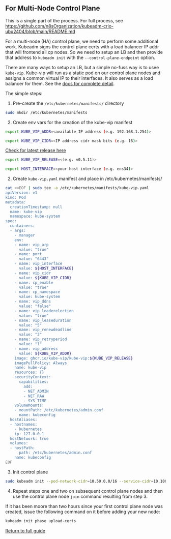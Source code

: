 ## For Multi-Node Control Plane

This is a single part of the process. For full process, see https://github.com/n8sOrganization/kubeadm-crio-ubu2404/blob/main/README.md

For a multi-node (HA) control plane, we need to perform some additional work. Kubeadm signs the control plane certs with a load balancer IP addr that will frontend all cp nodes. So we need to setup an LB and then provide that address to `kubeadm init` with the `--control-plane-endpoint` option.

There are many ways to setup an LB, but a simple no-fuss way is to usee `kube-vip`. Kube-vip will run as a static pod on our control plane nodes and assigns a common virtual IP to their interfaces. It also serves as a load balancer for them. See the [docs for complete detail](https://github.com/kube-vip/kube-vip).

The simple steps:

1. Pre-create the `/etc/kubernetes/manifests/` directory

```bash
sudo mkdir /etc/kubernetes/manifests
```

2. Create env vars for the creation of the kube-vip manifest

```bash
export KUBE_VIP_ADDR=<available IP address (e.g. 192.168.1.254)>
```

```bash
export KUBE_VIP_CIDR=<IP address cidr mask bits (e.g. 16)>
```

[Check for latest release here](https://github.com/kube-vip/kube-vip/releases)
```bash
export KUBE_VIP_RELEASE=<(e.g. v0.5.11)>
```

```bash
export HOST_INTERFACE=<your host interface (e.g. ens34)>
```

2. Create `kube-vip.yaml` manifest and place in /etc/kubernetes/manifests/

```bash
cat <<EOF | sudo tee -a /etc/kubernetes/manifests/kube-vip.yaml
apiVersion: v1
kind: Pod
metadata:
  creationTimestamp: null
  name: kube-vip
  namespace: kube-system
spec:
  containers:
  - args:
    - manager
    env:
    - name: vip_arp
      value: "true"
    - name: port
      value: "6443"
    - name: vip_interface
      value: ${HOST_INTERFACE}
    - name: vip_cidr
      value: ${KUBE_VIP_CIDR}
    - name: cp_enable
      value: "true"
    - name: cp_namespace
      value: kube-system
    - name: vip_ddns
      value: "false"
    - name: vip_leaderelection
      value: "true"
    - name: vip_leaseduration
      value: "5"
    - name: vip_renewdeadline
      value: "3"
    - name: vip_retryperiod
      value: "1"
    - name: vip_address
      value: ${KUBE_VIP_ADDR}
    image: ghcr.io/kube-vip/kube-vip:${KUBE_VIP_RELEASE}
    imagePullPolicy: Always
    name: kube-vip
    resources: {}
    securityContext:
      capabilities:
        add:
        - NET_ADMIN
        - NET_RAW
        - SYS_TIME
    volumeMounts:
    - mountPath: /etc/kubernetes/admin.conf
      name: kubeconfig
  hostAliases:
  - hostnames:
    - kubernetes
    ip: 127.0.0.1
  hostNetwork: true
  volumes:
  - hostPath:
      path: /etc/kubernetes/admin.conf
    name: kubeconfig
EOF
```
 
 3. Init control plane

```bash
sudo kubeadm init --pod-network-cidr=10.50.0.0/16 --service-cidr=10.100.0.0/16  --cri-socket='unix:///var/run/crio/crio.sock' --control-plane-endpoint $KUBE_VIP_ADDR --upload-certs
```

4. Repeat steps one and two on subsequent control plane nodes and then use the control plane node `join` command resulting from step 3.

If it has been moore than two hours since your first control plane node was created, issue the following command on it before adding your new node:

```bash
kubeadm init phase upload-certs
```

[Return to full guide](https://github.com/n8sOrganization/kubeadm-crio-ubu2404/blob/main/README.md#init-control-plane)
 
